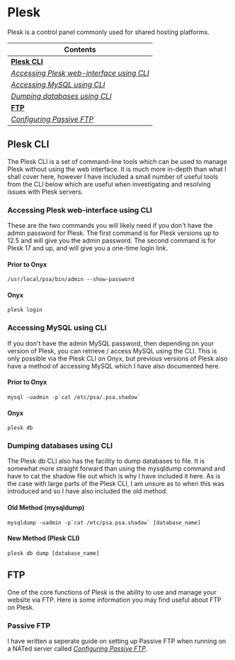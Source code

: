 # Plesk
Plesk is a control panel commonly used for shared hosting platforms. 

| Contents                                                                                                              |
|-----------------------------------------------------------------------------------------------------------------------|
|[**Plesk CLI**](https://docs.osullivan.sh/plesk/#plesk-cli)                                                            |
|[*Accessing Plesk web-interface using CLI*](https://docs.osullivan.sh/plesk/#accessing-plesk-web-interface-using-cli)  |
|[*Accessing MySQL using CLI*](https://docs.osullivan.sh/plesk/#accessing-mysql-using-cli)                              |
|[*Dumping databases using CLI*](https://docs.osullivan.sh/plesk/#dumping-databases-using-cli)                          |
|[**FTP**](https://docs.osullivan.sh/plesk/#ftp)                                                                        |
|[*Configuring Passive FTP*](https://docs.osullivan.sh/plesk/#passive-ftp)                                              |

## Plesk CLI
The Plesk CLI is a set of command-line tools which can be used to manage Plesk without using the web interface. It is much more in-depth than what I shall cover here, however I have included a small number of useful tools from the CLI below which are useful when investigating and resolving issues with Plesk servers.

### Accessing Plesk web-interface using CLI
These are the two commands you will likely need if you don't have the admin password for Plesk. The first command is for Plesk versions up to 12.5 and will give you the admin password. The second command is for Plesk 17 and up, and will give you a one-time login link.

#### Prior to Onyx
```
/usr/local/psa/bin/admin --show-password
```

#### Onyx
```
plesk login
```

### Accessing MySQL using CLI
If you don't have the admin MySQL password, then depending on your version of Plesk, you can retrieve / access MySQL using the CLI. This is only possible via the Plesk CLI on Onyx, but previous versions of Plesk also have a method of accessing MySQL which I have also documented here.

#### Prior to Onyx
```
mysql -uadmin -p`cat /etc/psa/.psa.shadow` 
```

#### Onyx
```
plesk db
```

### Dumping databases using CLI
The Plesk db CLI also has the facility to dump databases to file. It is somewhat more straight forward than using the mysqldump command and have to cat the shadow file out which is why I have included it here. As is the case with large parts of the Plesk CLI, I am unsure as to when this was introduced and so I have also included the old method.

#### Old Method (mysqldump)
```
mysqldump -uadmin -p`cat /etc/psa.psa.shadow` [database_name]
```

#### New Method (Plesk CLI)
```
plesk db dump [database_name]
```

## FTP
One of the core functions of Plesk is the ability to use and manage your website via FTP. Here is some information you may find useful about FTP on Plesk.

### Passive FTP
I have written a seperate guide on setting up Passive FTP when running on a NATed server called [*Configuring Passive FTP*](https://docs.osullivan.sh/plesk/Passive-FTP).
